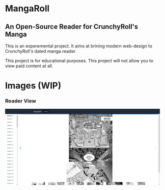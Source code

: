 # MangaRoll
## An Open-Source Reader for CrunchyRoll's Manga

This is an experemental project. It aims at brining modern web-design to CrunchyRoll's dated manga reader.

This project is for educational purposes. This project will not allow you to view paid content at all.

# Images (WIP)
### Reader View
![Reader](https://raw.githubusercontent.com/edward-vo/MangaRoll/main/imgs/Reader.png)

